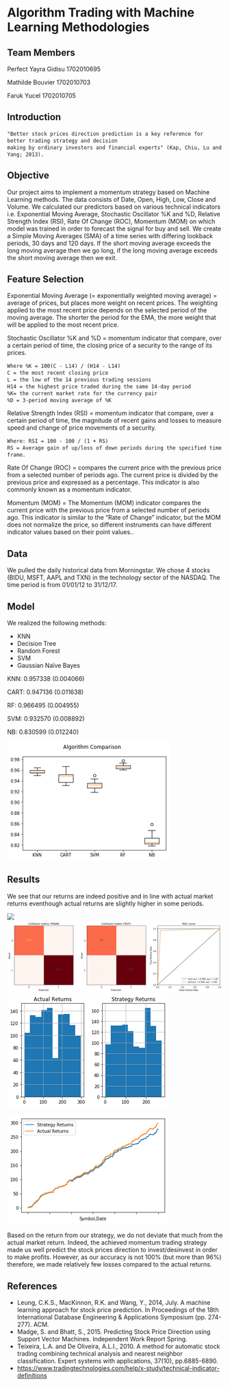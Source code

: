 # Algorithm Trading with Machine Learning Methodologies



## Team Members

Perfect Yayra Gidisu  1702010695

Mathilde Bouvier      1702010703

Faruk Yucel           1702010705


## Introduction
```
"Better stock prices direction prediction is a key reference for better trading strategy and decision
making by ordinary investors and financial experts" (Kap, Chiu, Lu and Yang; 2013).
```

## Objective

Our project aims to implement a momentum strategy based on Machine Learning methods. The data consists of Date, Open, High, Low, Close and Volume. We calculated our predictors based on various technical indicators i.e. Exponential Moving Average, Stochastic Oscillator %K and %D, Relative Strength Index (RSI), Rate Of Change (ROC), Momentum (MOM) on which model was trained in order to forecast the signal for buy and sell. We create a Simple Moving Averages (SMA) of a time series with differing lookback periods, 30 days and 120 days. If the short moving average exceeds the long moving average then we go long, if the long moving average exceeds the short moving average then we exit. 

## Feature Selection

Exponential Moving Average (= exponentially weighted moving average) = average of prices, but places more weight on recent prices. The weighting applied to the most recent price depends on the selected period of the moving average. The shorter the period for the EMA, the more weight that will be applied to the most recent price.

Stochastic Oscillator %K and %D = momentum indicator that compare, over a certain period of time, the closing price of a security to the range of its prices. 
```
Where %K = 100(C - L14) / (H14 - L14)
C = the most recent closing price
L = the low of the 14 previous trading sessions
H14 = the highest price traded during the same 14-day period
%K= the current market rate for the currency pair
%D = 3-period moving average of %K
```

Relative Strength Index (RSI) = momentum indicator that compare, over a certain period of time, the magnitude of recent gains and losses to measure speed and change of price movements of a security.
```
Where: RSI = 100 - 100 / (1 + RS)
RS = Average gain of up/loss of down periods during the specified time frame.
```

Rate Of Change (ROC) = compares the current price with the previous price from a selected number of periods ago. The current price is divided by the previous price and expressed as a percentage. This indicator is also commonly known as a momentum indicator.

Momentum (MOM) = The Momentum (MOM) indicator compares the current price with the previous price from a selected number of periods ago. This indicator is similar to the “Rate of Change” indicator, but the MOM does not normalize the price, so different instruments can have different indicator values based on their point values..

## Data

We pulled the daily historical data from Morningstar. We chose 4 stocks (BIDU, MSFT, AAPL and TXN) in the technology sector of the NASDAQ. The time period is from 01/01/12 to 31/12/17.

## Model

We realized the following methods:
- KNN
- Decision Tree
- Random Forest
- SVM
- Gaussian Naïve Bayes



KNN:  0.957338 (0.004066)

CART: 0.947136 (0.011638)

RF:   0.966495 (0.004955)

SVM:  0.932570 (0.008892)

NB:   0.830599 (0.012240)



![](Images/1.png)

## Results
We see that our returns are indeed positive and in line with actual market returns eventhough actual returns are slightly higher in some periods.

![](Images/9.png)
![](Images/2.png)
![](Images/6.png)

![](Images/7.png)

Based on the return from our strategy, we do not deviate that much from the actual market return. Indeed, the achieved momentum trading strategy made us well predict the stock prices direction to invest/desinvest in order to make profits. However, as our accuracy is not 100% (but more than 96%) therefore, we made relatively few losses compared to the actual returns. 

## References

- Leung, C.K.S., MacKinnon, R.K. and Wang, Y., 2014, July. A machine learning approach for stock price prediction. In Proceedings of the 18th International Database Engineering & Applications Symposium (pp. 274-277). ACM.
- Madge, S. and Bhatt, S., 2015. Predicting Stock Price Direction using Support Vector Machines. Independent Work Report Spring.
- Teixeira, L.A. and De Oliveira, A.L.I., 2010. A method for automatic stock trading combining technical analysis and nearest neighbor classification. Expert systems with applications, 37(10), pp.6885-6890.
- https://www.tradingtechnologies.com/help/x-study/technical-indicator-definitions
